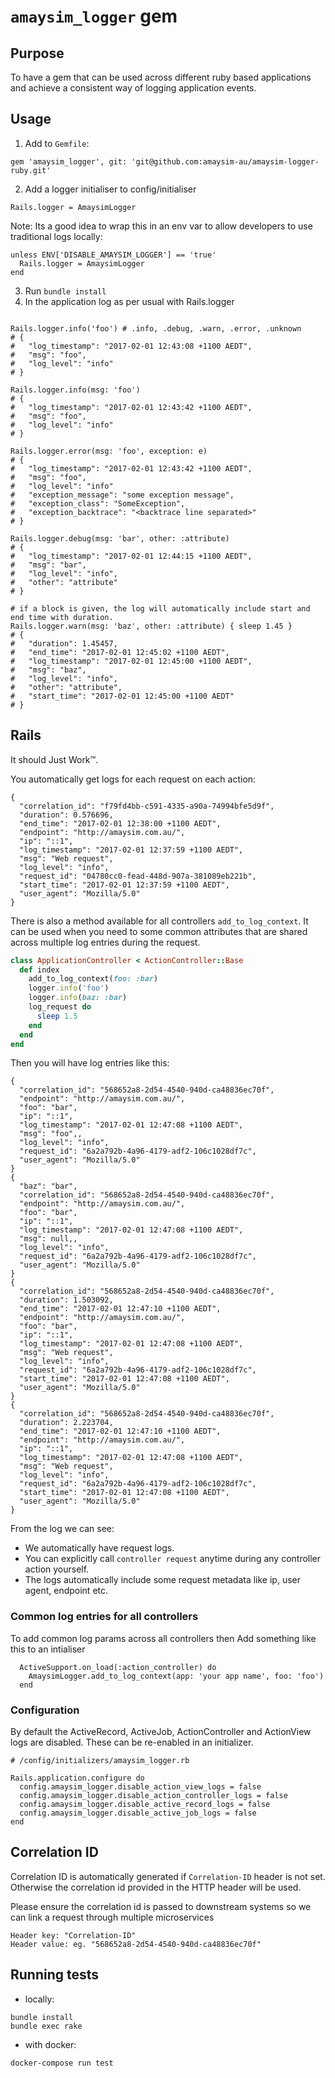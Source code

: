 # `amaysim_logger` gem

## Purpose
To have a gem that can be used across different ruby based applications and
achieve a consistent way of logging application events.

## Usage
1. Add to `Gemfile`:

```
gem 'amaysim_logger', git: 'git@github.com:amaysim-au/amaysim-logger-ruby.git'
```
2. Add a logger initialiser to config/initialiser

```
Rails.logger = AmaysimLogger
```

Note: Its a good idea to wrap this in an env var to allow developers to use traditional logs locally:

```
unless ENV['DISABLE_AMAYSIM_LOGGER'] == 'true'
  Rails.logger = AmaysimLogger
end
```

3. Run `bundle install`
4. In the application log as per usual with Rails.logger

```

Rails.logger.info('foo') # .info, .debug, .warn, .error, .unknown
# {
#   "log_timestamp": "2017-02-01 12:43:08 +1100 AEDT",
#   "msg": "foo",
#   "log_level": "info"
# }

Rails.logger.info(msg: 'foo')
# {
#   "log_timestamp": "2017-02-01 12:43:42 +1100 AEDT",
#   "msg": "foo",
#   "log_level": "info"
# }

Rails.logger.error(msg: 'foo', exception: e)
# {
#   "log_timestamp": "2017-02-01 12:43:42 +1100 AEDT",
#   "msg": "foo",
#   "log_level": "info"
#   "exception_message": "some exception message",
#   "exception_class": "SomeException",
#   "exception_backtrace": "<backtrace line separated>"
# }

Rails.logger.debug(msg: 'bar', other: :attribute)
# {
#   "log_timestamp": "2017-02-01 12:44:15 +1100 AEDT",
#   "msg": "bar",
#   "log_level": "info",
#   "other": "attribute"
# }

# if a block is given, the log will automatically include start and end time with duration.
Rails.logger.warn(msg: 'baz', other: :attribute) { sleep 1.45 }
# {
#   "duration": 1.45457,
#   "end_time": "2017-02-01 12:45:02 +1100 AEDT",
#   "log_timestamp": "2017-02-01 12:45:00 +1100 AEDT",
#   "msg": "baz",
#   "log_level": "info",
#   "other": "attribute",
#   "start_time": "2017-02-01 12:45:00 +1100 AEDT"
# }
```

## Rails
It should Just Work:tm:.

You automatically get logs for each request on each action:

```
{
  "correlation_id": "f79fd4bb-c591-4335-a90a-74994bfe5d9f",
  "duration": 0.576696,
  "end_time": "2017-02-01 12:38:00 +1100 AEDT",
  "endpoint": "http://amaysim.com.au/",
  "ip": "::1",
  "log_timestamp": "2017-02-01 12:37:59 +1100 AEDT",
  "msg": "Web request",
  "log_level": "info",
  "request_id": "04780cc0-fead-448d-907a-381089eb221b",
  "start_time": "2017-02-01 12:37:59 +1100 AEDT",
  "user_agent": "Mozilla/5.0"
}
```

There is also a method available for all controllers `add_to_log_context`. It
can be used when you need to some common attributes that are shared across
multiple log entries during the request.

```ruby
class ApplicationController < ActionController::Base
  def index
    add_to_log_context(foo: :bar)
    logger.info('foo')
    logger.info(baz: :bar)
    log_request do
      sleep 1.5
    end
  end
end
```

Then you will have log entries like this:
```
{
  "correlation_id": "568652a8-2d54-4540-940d-ca48836ec70f",
  "endpoint": "http://amaysim.com.au/",
  "foo": "bar",
  "ip": "::1",
  "log_timestamp": "2017-02-01 12:47:08 +1100 AEDT",
  "msg": "foo",,
  "log_level": "info",
  "request_id": "6a2a792b-4a96-4179-adf2-106c1028df7c",
  "user_agent": "Mozilla/5.0"
}
{
  "baz": "bar",
  "correlation_id": "568652a8-2d54-4540-940d-ca48836ec70f",
  "endpoint": "http://amaysim.com.au/",
  "foo": "bar",
  "ip": "::1",
  "log_timestamp": "2017-02-01 12:47:08 +1100 AEDT",
  "msg": null,,
  "log_level": "info",
  "request_id": "6a2a792b-4a96-4179-adf2-106c1028df7c",
  "user_agent": "Mozilla/5.0"
}
{
  "correlation_id": "568652a8-2d54-4540-940d-ca48836ec70f",
  "duration": 1.503092,
  "end_time": "2017-02-01 12:47:10 +1100 AEDT",
  "endpoint": "http://amaysim.com.au/",
  "foo": "bar",
  "ip": "::1",
  "log_timestamp": "2017-02-01 12:47:08 +1100 AEDT",
  "msg": "Web request",
  "log_level": "info",
  "request_id": "6a2a792b-4a96-4179-adf2-106c1028df7c",
  "start_time": "2017-02-01 12:47:08 +1100 AEDT",
  "user_agent": "Mozilla/5.0"
}
{
  "correlation_id": "568652a8-2d54-4540-940d-ca48836ec70f",
  "duration": 2.223704,
  "end_time": "2017-02-01 12:47:10 +1100 AEDT",
  "endpoint": "http://amaysim.com.au/",
  "ip": "::1",
  "log_timestamp": "2017-02-01 12:47:08 +1100 AEDT",
  "msg": "Web request",
  "log_level": "info",
  "request_id": "6a2a792b-4a96-4179-adf2-106c1028df7c",
  "start_time": "2017-02-01 12:47:08 +1100 AEDT",
  "user_agent": "Mozilla/5.0"
}
```

From the log we can see:   

* We automatically have request logs.
* You can explicitly call `controller request` anytime during any controller action yourself.
* The logs automatically include some request metadata like ip, user agent, endpoint etc.

### Common log entries for all controllers

To add common log params across all controllers then
Add something like this to an intialiser
```
  ActiveSupport.on_load(:action_controller) do
    AmaysimLogger.add_to_log_context(app: 'your app name', foo: 'foo')
  end
```

### Configuration

By default the ActiveRecord, ActiveJob, ActionController and ActionView logs are
disabled. These can be re-enabled in an initializer.

```
# /config/initializers/amaysim_logger.rb

Rails.application.configure do
  config.amaysim_logger.disable_action_view_logs = false
  config.amaysim_logger.disable_action_controller_logs = false
  config.amaysim_logger.disable_active_record_logs = false
  config.amaysim_logger.disable_active_job_logs = false
end
```

## Correlation ID
Correlation ID is automatically generated if `Correlation-ID` header is not set.
Otherwise the correlation id provided in the HTTP header will be used.

Please ensure the correlation id is passed to downstream systems so we can link a request through multiple microservices

```
Header key: "Correlation-ID"
Header value: eg. "568652a8-2d54-4540-940d-ca48836ec70f"
```

## Running tests

* locally:
```
bundle install
bundle exec rake
```

* with docker:
```
docker-compose run test
```